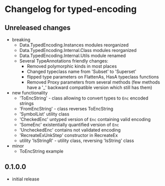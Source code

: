 # Changelog for typed-encoding

## Unreleased changes
  - breaking
    - Data.TypedEncoding.Instances modules reorganized
    - Data.TypedEncoding.Internal.Class modules reorganized
    - Data.TypedEncoding.Internal.Utils module renamed
    - Several TypeAnnotations friendly changes:
       * Removed polymorphic kinds in most places
       * Changed typeclass name from 'Subset' to 'Superset'
       * flipped type parameters on FlattenAs, HasA typeclass functions
       * Removed Proxy parameters from several methods (few methods have a '_' backward compatible version which still has them)
  - new functionality
    - 'ToEncString' - class allowing to convert types to `Enc` encoded strings
    - 'FromEncString' - class reverses ToEncString
    - 'SymbolList' utility class
    - 'CheckedEnc' untyped version of `Enc` containing valid encoding
    - 'SomeEnc' existentially quantified version of `Enc` 
    - 'UncheckedEnc' contains not validated encoding
    - 'RecreateExUnkStep' constructor in RecreateEx
    -  utility 'IsStringR' - utility class, reversing 'IsString' class
  - minor  
    - ToEncString example


## 0.1.0.0
 - initial release
 
